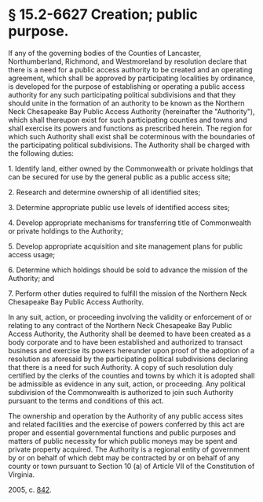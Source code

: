 # § 15.2-6627 Creation; public purpose.

<p>If any of the governing bodies of the Counties of Lancaster, Northumberland, Richmond, and Westmoreland by resolution declare that there is a need for a public access authority to be created and an operating agreement, which shall be approved by participating localities by ordinance, is developed for the purpose of establishing or operating a public access authority for any such participating political subdivisions and that they should unite in the formation of an authority to be known as the Northern Neck Chesapeake Bay Public Access Authority (hereinafter the "Authority"), which shall thereupon exist for such participating counties and towns and shall exercise its powers and functions as prescribed herein. The region for which such Authority shall exist shall be coterminous with the boundaries of the participating political subdivisions. The Authority shall be charged with the following duties:</p><p>1. Identify land, either owned by the Commonwealth or private holdings that can be secured for use by the general public as a public access site;</p><p>2. Research and determine ownership of all identified sites;</p><p>3. Determine appropriate public use levels of identified access sites;</p><p>4. Develop appropriate mechanisms for transferring title of Commonwealth or private holdings to the Authority;</p><p>5. Develop appropriate acquisition and site management plans for public access usage;</p><p>6. Determine which holdings should be sold to advance the mission of the Authority; and</p><p>7. Perform other duties required to fulfill the mission of the Northern Neck Chesapeake Bay Public Access Authority.</p><p>In any suit, action, or proceeding involving the validity or enforcement of or relating to any contract of the Northern Neck Chesapeake Bay Public Access Authority, the Authority shall be deemed to have been created as a body corporate and to have been established and authorized to transact business and exercise its powers hereunder upon proof of the adoption of a resolution as aforesaid by the participating political subdivisions declaring that there is a need for such Authority. A copy of such resolution duly certified by the clerks of the counties and towns by which it is adopted shall be admissible as evidence in any suit, action, or proceeding. Any political subdivision of the Commonwealth is authorized to join such Authority pursuant to the terms and conditions of this act.</p><p>The ownership and operation by the Authority of any public access sites and related facilities and the exercise of powers conferred by this act are proper and essential governmental functions and public purposes and matters of public necessity for which public moneys may be spent and private property acquired. The Authority is a regional entity of government by or on behalf of which debt may be contracted by or on behalf of any county or town pursuant to Section 10 (a) of Article VII of the Constitution of Virginia.</p><p>2005, c. <a href='http://lis.virginia.gov/cgi-bin/legp604.exe?051+ful+CHAP0842'>842</a>.</p>